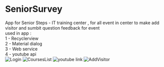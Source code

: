 # SeniorSurvey
App for Senior Steps - IT training center , for all event in center to make add visitor and sumbit question feedback for event <br/>
used in app : <br />
1 - Recyclerview <br />
2 - Material dialog <br />
3 - Web service <br />
4 - youtube api <br/>
![Login](https://user-images.githubusercontent.com/12888482/55634382-b2ff7680-57be-11e9-8598-bca2ce661c2c.jpg)
![CoursesList](https://user-images.githubusercontent.com/12888482/55634401-bbf04800-57be-11e9-98fd-c9a6d91d0e53.jpg)
![youtube link](https://user-images.githubusercontent.com/12888482/55634415-c1e62900-57be-11e9-99ff-6b5f24d34a9c.jpg)
![AddVisitor](https://user-images.githubusercontent.com/12888482/55634427-cb6f9100-57be-11e9-8bbd-93953d517628.jpg)

